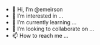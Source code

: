 - 👋 Hi, I’m @emeirson
- 👀 I’m interested in ...
- 🌱 I’m currently learning ...
- 💞️ I’m looking to collaborate on ...
- 📫 How to reach me ...

<!---
emeirson/emeirson is a ✨ special ✨ repository because its `README.md` (this file) appears on your GitHub profile.
You can click the Preview link to take a look at your changes.
--->
